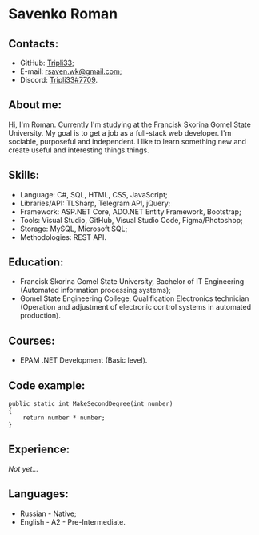 # **Savenko Roman**
## **Contacts:**
+ GitHub: [Tripli33](https://github.com/Tripli33);
+ E-mail: rsaven.wk@gmail.com;
+ Discord: [Tripli33#7709](https://discord.gg/1051197496992469116).

## **About me:**
Hi, I'm Roman. Currently I'm studying at the Francisk Skorina Gomel State University. 
My goal is to get a job as a full-stack web developer. 
I'm sociable, purposeful and independent. I like to learn something new and create useful and interesting things.things.
## **Skills:**
+ Language: C#, SQL, HTML, CSS, JavaScript;
+ Libraries/API: TLSharp, Telegram API, jQuery;
+ Framework: ASP.NET Core, ADO.NET Entity Framework, Bootstrap;
+ Tools: Visual Studio, GitHub, Visual Studio Code, Figma/Photoshop;
+ Storage: MySQL, Microsoft SQL;
+ Methodologies: REST API.
## **Education:**
+ Francisk Skorina Gomel State University, Bachelor of IT Engineering (Automated information processing systems);
+ Gomel State Engineering College, Qualification Electronics technician (Operation and adjustment of electronic control systems in automated production).
## **Courses:**
+ EPAM .NET Development (Basic level).
## **Code example:**
```
public static int MakeSecondDegree(int number)
{
    return number * number;
}
```
## **Experience:**
_Not yet..._

## **Languages:**
+ Russian - Native;
+ English - A2 - Pre-Intermediate.

